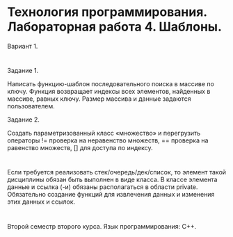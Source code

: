 # Технология программирования. Лабораторная работа 4. Шаблоны.
Вариант 1.
#
Задание 1.

Написать функцию-шаблон последовательного поиска в массиве по ключу.
Функция возвращает индексы всех элементов, найденных в массиве, равных ключу.
Размер массива и данные задаются пользователем.

Задание 2.

Создать параметризованный класс «множество» и перегрузить операторы != проверка на неравенство множеств, == проверка на равенство множеств, [] для доступа по индексу.

#
Если требуется реализовать стек/очередь/дек/список, то элемент такой дисциплины обязан быть выполнен в виде класса.
В классе элемента данные и ссылка (-и) обязаны располагаться в области private.
Обязательно создание функций для извлечения данных и изменения этих данных и ссылок.
#

Второй семестр второго курса. Язык программирования: С++.

